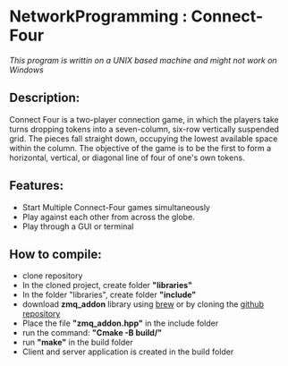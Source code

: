 # NetworkProgramming : Connect-Four

*This program is writtin on a UNIX based machine and might not work on Windows*

## Description:

Connect Four is a two-player connection game, in which the players take turns dropping tokens into a seven-column, six-row vertically suspended grid. The pieces fall straight down, occupying the lowest available space within the column. The objective of the game is to be the first to form a horizontal, vertical, or diagonal line of four of one's own tokens.

## Features:

- Start Multiple Connect-Four games simultaneously
- Play against each other from across the globe.
- Play through a GUI or terminal

## How to compile:
- clone repository
- In the cloned project, create folder **"libraries"**
- In the folder "libraries", create folder **"include"**
- download **zmq_addon** library using [brew](https://formulae.brew.sh/formula/cppzmq) or by cloning the [github repository](https://github.com/zeromq/cppzmq/releases/tag/v4.8.1)
- Place the file **"zmq_addon.hpp"** in the include folder
- run the command: **"Cmake -B build/"**
- run **"make"** in the build folder
- Client and server application is created in the build folder
